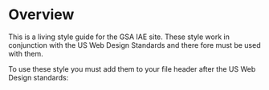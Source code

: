 # Overview

This is a living style guide for the GSA IAE site. These style work in conjunction with the US Web Design Standards and there fore must be used with them.

To use these style you must add them to your file header after the US Web Design standards:
